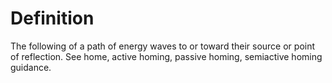 # Definition

The following of a path of energy waves to or toward their source or
point of reflection. See home, active homing, passive homing, semiactive
homing guidance.
